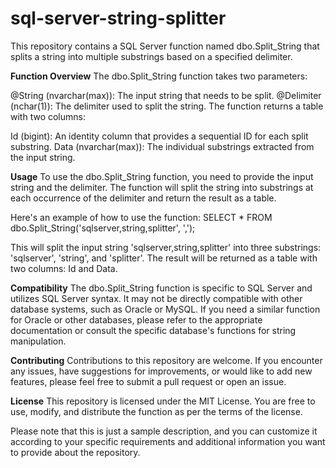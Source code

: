 # sql-server-string-splitter

This repository contains a SQL Server function named dbo.Split_String that splits a string into multiple substrings based on a specified delimiter.

**Function Overview**
The dbo.Split_String function takes two parameters:

@String (nvarchar(max)): The input string that needs to be split.
@Delimiter (nchar(1)): The delimiter used to split the string.
The function returns a table with two columns:

Id (bigint): An identity column that provides a sequential ID for each split substring.
Data (nvarchar(max)): The individual substrings extracted from the input string.

**Usage**
To use the dbo.Split_String function, you need to provide the input string and the delimiter. The function will split the string into substrings at each occurrence of the delimiter and return the result as a table.

Here's an example of how to use the function:
SELECT * FROM dbo.Split_String('sqlserver,string,splitter', ',');

This will split the input string 'sqlserver,string,splitter' into three substrings: 'sqlserver', 'string', and 'splitter'. The result will be returned as a table with two columns: Id and Data.

**Compatibility**
The dbo.Split_String function is specific to SQL Server and utilizes SQL Server syntax. It may not be directly compatible with other database systems, such as Oracle or MySQL. If you need a similar function for Oracle or other databases, please refer to the appropriate documentation or consult the specific database's functions for string manipulation.

**Contributing**
Contributions to this repository are welcome. If you encounter any issues, have suggestions for improvements, or would like to add new features, please feel free to submit a pull request or open an issue.

**License**
This repository is licensed under the MIT License. You are free to use, modify, and distribute the function as per the terms of the license.

Please note that this is just a sample description, and you can customize it according to your specific requirements and additional information you want to provide about the repository.

